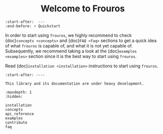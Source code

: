 <h1 style="text-align: center">Welcome to Frouros</h1>

```{include} ../../README.md
:start-after:  ---
:end-before: ⚡️ Quickstart
```

In order to start using `frouros`, we highly recommend to check {doc}`concepts <concepts>` and 
{doc}`FAQ <faq>` sections to get a quick idea of what `frouros` is capable of, and what it is not yet capable 
of. Subsequently, we recommend taking a look at the {doc}`examples <examples>` section since it is the best way to 
start using `frouros`.

Read {doc}`installation <installation>` instructions to start using `frouros`.

```{include} ../../README.md
:start-after: ----
```

```{warning}
This library and its documentation are under heavy development.
```

```{toctree}
:maxdepth: 1
:hidden:

installation
concepts
api_reference
examples
contribute
faq
```
